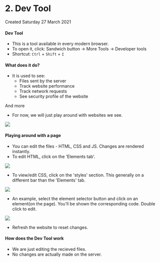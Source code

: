 # 2. Dev Tool
Created Saturday 27 March 2021

#### Dev Tool

* This is a tool available in every modern browser.
* To open it, click: Sandwich button → More Tools → Developer tools
* Shortcut: ``Ctrl`` + ``Shift`` + ``I``


#### What does it do?

* It is used to see:
	* Files sent by the server
	* Track website performance
	* Track network requests
	* See security profile of the website

And more

* For now, we will just play around with websites we see.

![](2_Dev_Tool-image-1.png)

#### Playing around with a page

* You can edit the files - HTML, CSS and JS. Changes are rendered instantly.
* To edit HTML, click on the 'Elements tab'.

![](2_Dev_Tool-image-2.png)

* To view/edit CSS, click on the 'styles' section. This generally on a different bar than the 'Elements' tab.

![](2_Dev_Tool-image-3.png)

* An example, select the element selector button and click on an element(on the page). You'll be shown the corresponding code. Double click to edit.

![](2_Dev_Tool-image-4.png)

* Refresh the website to reset changes.




#### How does the Dev Tool work

* We are just editing the recieved files.
* No changes are actually made on the server.


